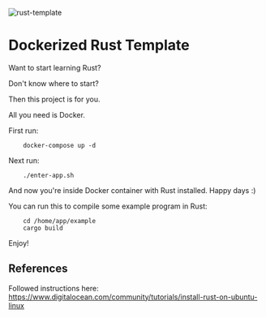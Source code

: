 ![rust-template](https://github.com/sadhbh-c0d3/rust-template/assets/80485211/c415872c-be6e-4f7f-852f-a69d6cebb37e)

# Dockerized Rust Template

Want to start learning Rust? 

Don't know where to start?

Then this project is for you.

All you need is Docker.


First run:

```
    docker-compose up -d
```

Next run:

```
    ./enter-app.sh
```

And now you're inside Docker container with Rust installed. Happy days :)

You can run this to compile some example program in Rust:

```
    cd /home/app/example
    cargo build
```

Enjoy!

## References
Followed instructions here: https://www.digitalocean.com/community/tutorials/install-rust-on-ubuntu-linux

